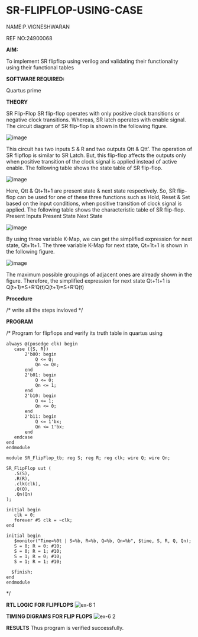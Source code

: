 # SR-FLIPFLOP-USING-CASE

NAME:P.VIGNESHWARAN

REF NO:24900068

**AIM:**

To implement  SR flipflop using verilog and validating their functionality using their functional tables

**SOFTWARE REQUIRED:**

Quartus prime

**THEORY**

SR Flip-Flop SR flip-flop operates with only positive clock transitions or negative clock transitions. Whereas, SR latch operates with enable signal. The circuit diagram of SR flip-flop is shown in the following figure.

![image](https://github.com/naavaneetha/SR-FLIPFLOP-USING-CASE/assets/154305477/0f710028-ad52-4d3e-9276-8714cf023a25)

 
This circuit has two inputs S & R and two outputs Qtt & Qtt’. The operation of SR flipflop is similar to SR Latch. But, this flip-flop affects the outputs only when positive transition of the clock signal is applied instead of active enable. The following table shows the state table of SR flip-flop.

![image](https://github.com/naavaneetha/SR-FLIPFLOP-USING-CASE/assets/154305477/dabfc4f4-87e3-4cbc-9472-f89ee1b5ed30)

 
Here, Qtt & Qt+1t+1 are present state & next state respectively. So, SR flip-flop can be used for one of these three functions such as Hold, Reset & Set based on the input conditions, when positive transition of clock signal is applied. The following table shows the characteristic table of SR flip-flop. Present Inputs Present State Next State

![image](https://github.com/naavaneetha/SR-FLIPFLOP-USING-CASE/assets/154305477/dd90d16c-aec5-4290-a586-e2346b1e9eb5)

 
By using three variable K-Map, we can get the simplified expression for next state, Qt+1t+1. The three variable K-Map for next state, Qt+1t+1 is shown in the following figure.

![image](https://github.com/naavaneetha/SR-FLIPFLOP-USING-CASE/assets/154305477/473efad6-d70b-4ca7-aeb7-898bbfca319f)

 
The maximum possible groupings of adjacent ones are already shown in the figure. Therefore, the simplified expression for next state Qt+1t+1 is Q(t+1)=S+R′Q(t)Q(t+1)=S+R′Q(t)

**Procedure**

/* write all the steps invloved */

**PROGRAM**

/* Program for flipflops and verify its truth table in quartus using 

 ````
always @(posedge clk) begin
    case ({S, R})
        2'b00: begin
            Q <= Q;
            Qn <= Qn;
        end
        2'b01: begin
            Q <= 0;
            Qn <= 1;
        end
        2'b10: begin
            Q <= 1;
            Qn <= 0;
        end
        2'b11: begin
            Q <= 1'bx;
            Qn <= 1'bx;
        end
    endcase
end
endmodule

module SR_FlipFlop_tb; reg S; reg R; reg clk; wire Q; wire Qn;

SR_FlipFlop uut (
    .S(S),
    .R(R),
    .clk(clk),
    .Q(Q),
    .Qn(Qn)
);

initial begin
    clk = 0;
    forever #5 clk = ~clk;
end

initial begin
    $monitor("Time=%0t | S=%b, R=%b, Q=%b, Qn=%b", $time, S, R, Q, Qn);
    S = 0; R = 0; #10;
    S = 0; R = 1; #10;
    S = 1; R = 0; #10;
    S = 1; R = 1; #10;

   $finish;
end
endmodule
````

  


*/

**RTL LOGIC FOR FLIPFLOPS**
![ex-6 1](https://github.com/user-attachments/assets/eb45885f-7bce-46fc-bbea-39253f36ecb2)


**TIMING DIGRAMS FOR FLIP FLOPS**
![ex-6 2](https://github.com/user-attachments/assets/3ea1b298-4ac7-4728-897a-c90b4520b4be)


**RESULTS**
Thus program is verified successfully.
